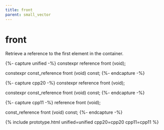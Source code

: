 ```yaml
---
title: front
parent: small_vector
---
```


# front

Retrieve a reference to the first element in the container.

{%- capture unified -%}
<span class="cpp20">constexpr</span>
reference
front (void);

<span class="cpp20">constexpr</span>
const_reference
front (void) const;
{%- endcapture -%}

{%- capture cpp20 -%}
constexpr
reference
front (void);

constexpr
const_reference
front (void) const;
{%- endcapture -%}

{%- capture cpp11 -%}
reference
front (void);

const_reference
front (void) const;
{%- endcapture -%}

{% include prototype.html unified=unified cpp20=cpp20 cpp11=cpp11 %}
